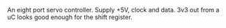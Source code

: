An eight port servo controller. Supply +5V, clock and data. 3v3 out from a uC looks good enough for the shift register.
